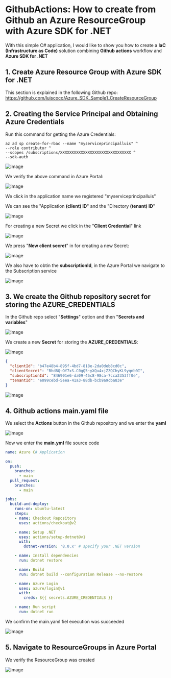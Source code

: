 # GithubActions: How to create from Github an Azure ResourceGroup with Azure SDK for .NET

With this simple C# application, I would like to show you how to create a **IaC (Infrastructure as Code)** solution combining **Github actions** workflow and **Azure SDK for .NET**

## 1. Create Azure Resource Group with Azure SDK for .NET

This section is explained in the following Github repo: https://github.com/luiscoco/Azure_SDK_Sample1_CreateResourceGroup

## 2. Creating the Service Principal and Obtaining Azure Credentials

Run this command for getting the Azure Credentials:

```
az ad sp create-for-rbac --name "myserviceprincipalluis" ^
--role contributor ^
--scopes /subscriptions/XXXXXXXXXXXXXXXXXXXXXXXXXXXXXXX ^
--sdk-auth
```

![image](https://github.com/luiscoco/GithuActions_Azure_SDK_for_dotNET/assets/32194879/dffcd99a-5c37-48ea-95e9-0e0aa3ff436e)

We verify the above command in Azure Portal: 

![image](https://github.com/luiscoco/GithuActions_Azure_SDK_for_dotNET_/assets/32194879/0dfd3327-4593-493d-b80b-0736e1a6ee7b)

We click in the application name we registered "myserviceprincipalluis"

We can see the "Application **(client) ID**" and the "Directory **(tenant) ID**"

![image](https://github.com/luiscoco/GithuActions_Azure_SDK_for_dotNET_/assets/32194879/ca75212a-438b-4b05-a560-887e15b67133)

For creating a new Secret we click in the "**Client Credential**" link

![image](https://github.com/luiscoco/GithuActions_Azure_SDK_for_dotNET_/assets/32194879/b5d93270-74dd-451e-a724-b0db2bb6838e)

We press "**New client secret**"  in  for creating a new Secret:

![image](https://github.com/luiscoco/GithuActions_Azure_SDK_for_dotNET/assets/32194879/0fa9e059-4f8c-4eb6-a0aa-f8af2a629343)

We also have to obtin the **subscriptionId**, in the Azure Portal we navigate to the Subscription service

![image](https://github.com/luiscoco/GithuActions_Azure_SDK_for_dotNET/assets/32194879/44ac13d3-b1de-448d-8b39-742ef5c7740f)

## 3. We create the Github repository secret for storing the AZURE_CREDENTIALS

In the Github repo select "**Settings**" option and then "**Secrets and variables**" 

![image](https://github.com/luiscoco/GithuActions_Azure_SDK_for_dotNET/assets/32194879/9c620941-61bb-40c0-8fe0-84e77aa84ff3)

We create a new **Secret** for storing the **AZURE_CREDENTIALS**:

![image](https://github.com/luiscoco/GithuActions_Azure_SDK_for_dotNET/assets/32194879/4578995c-40f5-4420-a35c-f28544c44434)

```json
{
  "clientId": "b47e48b4-895f-4bd7-818e-2da0deb8cd0c",
  "clientSecret": "Bhd8Q~OY7xS.C0gQ5~yXQu4xjZZQChyKL9yqnb0I",
  "subscriptionId": "846901e6-da09-45c8-98ca-7cca2353ff0e",
  "tenantId": "e099cebd-5eea-41a3-88db-bcb9a9cba83e"
}
```

![image](https://github.com/luiscoco/GithuActions_Azure_SDK_for_dotNET/assets/32194879/9e8bf2af-317e-492c-a3c1-03f354a30eff)

## 4. Github actions main.yaml file

We select the **Actions** button in the Github repository and we enter the **yaml**

![image](https://github.com/luiscoco/GithuActions_Azure_SDK_for_dotNET/assets/32194879/a074e10b-7836-4631-80e3-7391562cb7f7)

Now we enter the **main.yml** file source code

```yaml 
name: Azure C# Application

on:
  push:
    branches:
      - main
  pull_request:
    branches:
      - main

jobs:
  build-and-deploy:
    runs-on: ubuntu-latest
    steps:
    - name: Checkout Repository
      uses: actions/checkout@v2

    - name: Setup .NET
      uses: actions/setup-dotnet@v1
      with:
        dotnet-version: '8.0.x' # specify your .NET version

    - name: Install dependencies
      run: dotnet restore

    - name: Build
      run: dotnet build --configuration Release --no-restore

    - name: Azure Login
      uses: azure/login@v1
      with:
        creds: ${{ secrets.AZURE_CREDENTIALS }}

    - name: Run script
      run: dotnet run
```

We confirm the main.yaml fiel execution was succeeded

![image](https://github.com/luiscoco/GithuActions_Azure_SDK_for_dotNET/assets/32194879/1fba1cc7-9ebd-435e-a806-6bdbc9b0fc11)

## 5. Navigate to ResourceGroups in Azure Portal

We verify the ResourceGroup was created

![image](https://github.com/luiscoco/GithuActions_Azure_SDK_for_dotNET/assets/32194879/b0b69365-923c-4435-868c-8799cb67948f)
